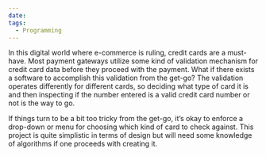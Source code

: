 ```yaml
---
date: 
tags:
  - Programming
---
```

In this digital world where e-commerce is ruling, credit cards are a must-have. Most payment gateways utilize some kind of validation mechanism for credit card data before they proceed with the payment. What if there exists a software to accomplish this validation from the get-go? The validation operates differently for different cards, so deciding what type of card it is and then inspecting if the number entered is a valid credit card number or not is the way to go.

If things turn to be a bit too tricky from the get-go, it’s okay to enforce a drop-down or menu for choosing which kind of card to check against. This project is quite simplistic in terms of design but will need some knowledge of algorithms if one proceeds with creating it.